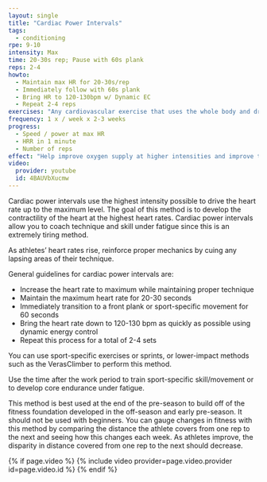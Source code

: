```yaml
---
layout: single
title: "Cardiac Power Intervals"
tags:
  - conditioning
rpe: 9-10
intensity: Max
time: 20-30s rep; Pause with 60s plank
reps: 2-4
howto:
  - Maintain max HR for 20-30s/rep
  - Immediately follow with 60s plank
  - Bring HR to 120-130bpm w/ Dynamic EC
  - Repeat 2-4 reps
exercises: "Any cardiovascular exercise that uses the whole body and drives HR to maximum – low impact exercises preferred. Use any high intensity exercise that maximally elevates the heart rate, such as sprinting or other total body exercises or drills"
frequency: 1 x / week x 2-3 weeks
progress:
  - Speed / power at max HR
  - HRR in 1 minute
  - Number of reps
effect: "Help improve oxygen supply at higher intensities and improve the power endurance of cardiac muscle."
video:
  provider: youtube
  id: 4BAUVbXucmw
---
```


Cardiac power intervals use the highest intensity possible to drive the heart rate up to the
maximum level. The goal of this method is to develop the contractility of the heart at the
highest heart rates. Cardiac power intervals allow you to coach technique and skill under
fatigue since this is an extremely tiring method.

As athletes’ heart rates rise, reinforce proper mechanics by cuing any lapsing areas of their
technique.

General guidelines for cardiac power intervals are:

- Increase the heart rate to maximum while maintaining proper technique
- Maintain the maximum heart rate for 20-30 seconds
- Immediately transition to a front plank or sport-specific movement for 60 seconds
- Bring the heart rate down to 120-130 bpm as quickly as possible using dynamic
energy control
- Repeat this process for a total of 2-4 sets

You can use sport-specific exercises or sprints, or lower-impact methods such as the
VerasClimber to perform this method.

Use the time after the work period to train sport-specific skill/movement or to develop core
endurance under fatigue.

This method is best used at the end of the pre-season to build off of the fitness foundation
developed in the off-season and early pre-season. It should not be used with beginners.
You can gauge changes in fitness with this method by comparing the distance the athlete
covers from one rep to the next and seeing how this changes each week. As athletes
improve, the disparity in distance covered from one rep to the next should decrease.

{% if page.video %}
  {% include video provider=page.video.provider id=page.video.id %}
{% endif %}
